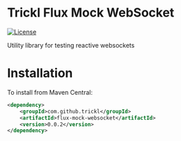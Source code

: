 # Trickl Flux Mock WebSocket
[![License](https://img.shields.io/badge/License-Apache%202.0-blue.svg)](https://opensource.org/licenses/Apache-2.0)

Utility library for testing reactive websockets

Installation
============

To install from Maven Central:

```xml
<dependency>
	<groupId>com.github.trickl</groupId>
	<artifactId>flux-mock-websocket</artifactId>
	<version>0.0.2</version>
</dependency>
```
